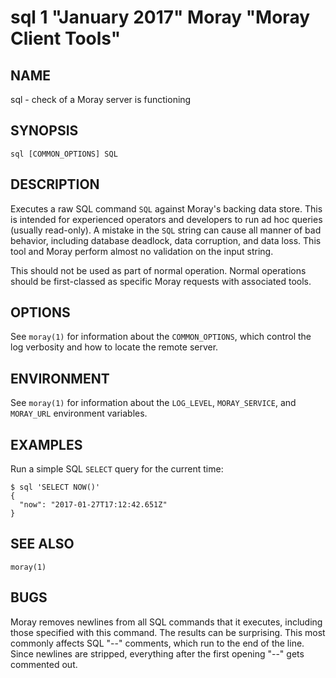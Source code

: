 # sql 1 "January 2017" Moray "Moray Client Tools"

## NAME

sql - check of a Moray server is functioning

## SYNOPSIS

`sql [COMMON_OPTIONS] SQL`

## DESCRIPTION

Executes a raw SQL command `SQL` against Moray's backing data store.  This is
intended for experienced operators and developers to run ad hoc queries (usually
read-only).  A mistake in the `SQL` string can cause all manner of bad behavior,
including database deadlock, data corruption, and data loss.  This tool and
Moray perform almost no validation on the input string.

This should not be used as part of normal operation.  Normal operations should
be first-classed as specific Moray requests with associated tools.

## OPTIONS

See `moray(1)` for information about the `COMMON_OPTIONS`, which control
the log verbosity and how to locate the remote server.

## ENVIRONMENT

See `moray(1)` for information about the `LOG_LEVEL`, `MORAY_SERVICE`, and
`MORAY_URL` environment variables.

## EXAMPLES

Run a simple SQL `SELECT` query for the current time:

    $ sql 'SELECT NOW()'
    {
      "now": "2017-01-27T17:12:42.651Z"
    }

## SEE ALSO

`moray(1)`

## BUGS

Moray removes newlines from all SQL commands that it executes, including those
specified with this command.  The results can be surprising.  This most commonly
affects SQL "--" comments, which run to the end of the line.  Since newlines are
stripped, everything after the first opening "--" gets commented out.
